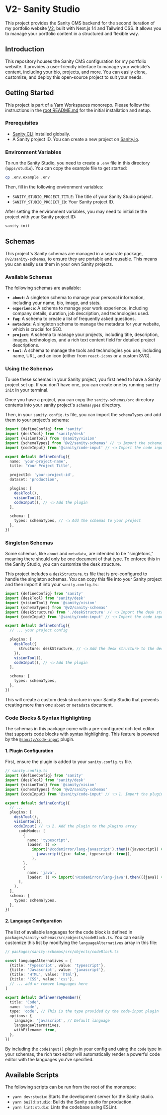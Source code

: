 # V2- Sanity Studio

This project provides the Sanity CMS backend for the second iteration of my portfolio website [V2](https://github.com/Maiz27/v2), built with Next.js 14 and Tailwind CSS. It allows you to manage your portfolio content in a structured and flexible way.

## Introduction

This repository houses the Sanity CMS configuration for my portfolio website. It provides a user-friendly interface to manage your website's content, including your bio, projects, and more. You can easily clone, customize, and deploy this open-source project to suit your needs.

## Getting Started

This project is part of a Yarn Workspaces monorepo. Please follow the instructions in the [root README.md](../../README.md) for the initial installation and setup.

### Prerequisites

- [Sanity CLI](https://www.sanity.io/docs/cli) installed globally.
- A Sanity project ID. You can create a new project on [Sanity.io](https://www.sanity.io/).

### Environment Variables

To run the Sanity Studio, you need to create a `.env` file in this directory (`apps/studio`). You can copy the example file to get started:

```bash
cp .env.example .env
```

Then, fill in the following environment variables:

- `SANITY_STUDIO_PROJECT_TITLE`: The title of your Sanity Studio project.
- `SANITY_STUDIO_PROJECT_ID`: Your Sanity project ID.

After setting the environment variables, you may need to initialize the project with your Sanity project ID:

```bash
sanity init
```

## Schemas

This project's Sanity schemas are managed in a separate package, `@v2/sanity-schemas`, to ensure they are portable and reusable. This means you can easily use them in your own Sanity projects.

### Available Schemas

The following schemas are available:

- **`about`**: A singleton schema to manage your personal information, including your name, bio, image, and stats.
- **`experience`**: A schema to manage your work experience, including company details, duration, job description, and technologies used.
- **`faq`**: A schema to create a list of frequently asked questions.
- **`metadata`**: A singleton schema to manage the metadata for your website, which is crucial for SEO.
- **`project`**: A schema to manage your projects, including title, description, images, technologies, and a rich text content field for detailed project descriptions.
- **`tool`**: A schema to manage the tools and technologies you use, including name, URL, and an icon (either from `react-icons` or a custom SVG).

### Using the Schemas

To use these schemas in your Sanity project, you first need to have a Sanity project set up. If you don't have one, you can create one by running `sanity init` in your terminal.

Once you have a project, you can copy the `sanity-schemas/src` directory contents into your sanity project's `schemaTypes` directory.

Then, in your `sanity.config.ts` file, you can import the `schemaTypes` and add them to your project's schema:

```typescript
import {defineConfig} from 'sanity'
import {deskTool} from 'sanity/desk'
import {visionTool} from '@sanity/vision'
import {schemaTypes} from '@v2/sanity-schemas' // 👈 Import the schemas
import {codeInput} from '@sanity/code-input' // 👈 Import the code input plugin

export default defineConfig({
  name: 'your-project-name',
  title: 'Your Project Title',

  projectId: 'your-project-id',
  dataset: 'production',

  plugins: [
    deskTool(),
    visionTool(),
    codeInput(), // 👈 Add the plugin
  ],

  schema: {
    types: schemaTypes, // 👈 Add the schemas to your project
  },
})
```

### Singleton Schemas

Some schemas, like `about` and `metadata`, are intended to be "singletons," meaning there should only be one document of that type. To enforce this in the Sanity Studio, you can customize the desk structure.

This project includes a `deskStructure.ts` file that is pre-configured to handle the singleton schemas. You can copy this file into your Sanity project and then import it into your `sanity.config.ts`:

```typescript
import {defineConfig} from 'sanity'
import {deskTool} from 'sanity/desk'
import {visionTool} from '@sanity/vision'
import {schemaTypes} from '@v2/sanity-schemas'
import {deskStructure} from './deskStructure' // 👈 Import the desk structure
import {codeInput} from '@sanity/code-input' // 👈 Import the code input plugin

export default defineConfig({
  // ... your project config

  plugins: [
    deskTool({
      structure: deskStructure, // 👈 Add the desk structure to the deskTool
    }),
    visionTool(),
    codeInput(), // 👈 Add the plugin
  ],

  schema: {
    types: schemaTypes,
  },
})
```

This will create a custom desk structure in your Sanity Studio that prevents creating more than one `about` or `metadata` document.

### Code Blocks & Syntax Highlighting

The schemas in this package come with a pre-configured rich text editor that supports code blocks with syntax highlighting. This feature is powered by the [`@sanity/code-input`](https://www.sanity.io/plugins/code-input) plugin.

#### 1. Plugin Configuration

First, ensure the plugin is added to your `sanity.config.ts` file.

```typescript
// sanity.config.ts
import {defineConfig} from 'sanity'
import {deskTool} from 'sanity/desk'
import {visionTool} from '@sanity/vision'
import {schemaTypes} from '@v2/sanity-schemas'
import {codeInput} from '@sanity/code-input' // 👈 1. Import the plugin

export default defineConfig({
  // ...
  plugins: [
    deskTool(),
    visionTool(),
    codeInput( // 👈 2. Add the plugin to the plugins array
      codeModes: [
        {
          name: 'typescript',
          loader: () =>
            import('@codemirror/lang-javascript').then(({javascript}) =>
              javascript({jsx: false, typescript: true}),
            ),
        },
        {
          name: 'java',
          loader: () => import('@codemirror/lang-java').then(({java}) => java())},
      ],
    ),
  ],
  schema: {
    types: schemaTypes,
  },
})
```

#### 2. Language Configuration

The list of available languages for the code block is defined in `packages/sanity-schemas/src/objects/codeBlock.ts`. You can easily customize this list by modifying the `languageAlternatives` array in this file:

```typescript
// packages/sanity-schemas/src/objects/codeBlock.ts

const languageAlternatives = [
  {title: 'Typescript', value: 'typescript'},
  {title: 'Javascript', value: 'javascript'},
  {title: 'HTML', value: 'html'},
  {title: 'CSS', value: 'css'},
  // ... add or remove languages here
]

export default defineArrayMember({
  title: 'Code',
  name: 'code',
  type: 'code', // This is the type provided by the code-input plugin
  options: {
    language: 'javascript', // Default language
    languageAlternatives,
    withFilename: true,
  },
})
```

By including the `codeInput()` plugin in your config and using the `code` type in your schemas, the rich text editor will automatically render a powerful code editor with the languages you've specified.

## Available Scripts

The following scripts can be run from the root of the monorepo:

- `yarn dev:studio`: Starts the development server for the Sanity studio.
- `yarn build:studio`: Builds the Sanity studio for production.
- `yarn lint:studio`: Lints the codebase using ESLint.
